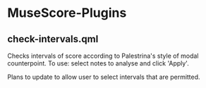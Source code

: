 # MuseScore-Plugins

## check-intervals.qml
Checks intervals of score according to Palestrina's style of modal counterpoint.
To use: select notes to analyse and click 'Apply'.

Plans to update to allow user to select intervals that are permitted.
